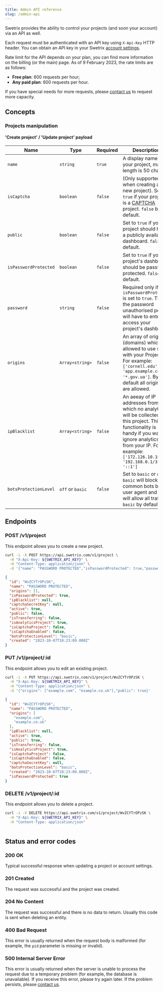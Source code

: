 ```yaml
---
title: Admin API reference
slug: /admin-api
---
```


Swetrix provides the ability to control your projects (and soon your account) via an API as well.

Each request must be authenticated with an API key using `X-Api-Key` HTTP header. You can obtain an API key in your Swetrix [account settings](https://swetrix.com/settings).

Rate limit for the API depends on your plan, you can find more information on the billing (or the main) page.
As of 9 February 2023, the rate limits are as follows:
- **Free plan**: 600 requests per hour;
- **Any paid plan**: 600 requests per hour.

If you have special needs for more requests, please [contact us](https://swetrix.com/contact) to request more capacity.

## Concepts
### Projects manipulation
#### 'Create project' / 'Update project' payload
| Name | Type | Required | Description |
| --- | --- | --- | --- |
| `name` | `string` | `true` | A display name for your project, max length is 50 chars. |
| `isCaptcha` | `boolean` | `false` | (Only supported when creating a new project). Set to `true` if your project is a [CAPTCHA](/captcha/introduction) project. `false` by default. |
| `public` | `boolean` | `false` | Set to `true` if your project should have a publicly available dashboard. `false` by default. |
| `isPasswordProtected` | `boolean` | `false` | Set to `true` if your project's dashboard should be password protected. `false` by default. |
| `password` | `string` | `false` | Required only if `isPasswordProtected` is set to `true`. That is the password unauthorised people will have to enter to access your project's dashboard. |
| `origins` | `Array<string>` | `false` | An array of origins (domains) which are allowed to use script with your ProjectID. For example: `['cornell.edu', 'app.example.com', '*.gov.ua']`. By default all origins are allowed. |
| `ipBlacklist` | `Array<string>` | `false` | An aeeay of IP addresses from which no analytics will be collected on this project. This functionality is handy if you want to ignore analytics from your IP. For example: `['172.126.10.16', '192.168.0.1/32', '::1']` |
| `botsProtectionLevel` | `off` or `basic` | `false` | Set to `basic` or `off`. `basic` will block common bots by user agent and `off` will allow all traffic. `basic` by default. |

## Endpoints
### POST /v1/project
This endpoint allows you to create a new project.

```bash title="Request"
curl -i -X POST https://api.swetrix.com/v1/project \
  -H "X-Api-Key: ${SWETRIX_API_KEY}" \
  -H "Content-Type: application/json" \
  -d '{"name": "PASSWORD PROTECTED","isPasswordProtected": true,"password": "12345678"}'
```

```json title="Response (201 Created)"
{
  "id": "WvZCYTrOPzSK",
  "name": "PASSWORD PROTECTED",
  "origins": [],
  "isPasswordProtected": true,
  "ipBlacklist": null,
  "captchaSecretKey": null,
  "active": true,
  "public": false,
  "isTransferring": false,
  "isAnalyticsProject": true,
  "isCaptchaProject": false,
  "isCaptchaEnabled": false,
  "botsProtectionLevel": "basic",
  "created": "2023-10-07T10:23:09.000Z"
}
```

### PUT /v1/project/:id
This endpoint allows you to edit an existing project.

```bash title="Request"
curl -i -X PUT https://api.swetrix.com/v1/project/WvZCYTrOPzSK \
  -H "X-Api-Key: ${SWETRIX_API_KEY}" \
  -H "Content-Type: application/json" \
  -d '{"origins": ["example.com", "example.co.uk"],"public": true}'
```

```json title="Response (200 OK)"
{
  "id": "WvZCYTrOPzSK",
  "name": "PASSWORD PROTECTED",
  "origins": [
    "example.com",
    "example.co.uk"
  ],
  "ipBlacklist": null,
  "active": true,
  "public": true,
  "isTransferring": false,
  "isAnalyticsProject": true,
  "isCaptchaProject": false,
  "isCaptchaEnabled": false,
  "captchaSecretKey": null,
  "botsProtectionLevel": "basic",
  "created": "2023-10-07T10:23:09.000Z",
  "isPasswordProtected": true
}
```

### DELETE /v1/project/:id
This endpoint allows you to delete a project.

```bash title="Request"
curl -i -X DELETE https://api.swetrix.com/v1/project/WvZCYTrOPzSK \
  -H "X-Api-Key: ${SWETRIX_API_KEY}" \
  -H "Content-Type: application/json"
```

```json title="Response (204 No Content)"
```

## Status and error codes
### 200 OK
Typical successful response when updating a project or account settings.

### 201 Created
The request was successful and the project was created.

### 204 No Content
The request was successful and there is no data to return. Usually this code is sent when deleting an entity.

### 400 Bad Request
This error is usually returned when the request body is malformed (for example, the `pid` parameter is missing or invalid).

### 500 Internal Server Error
This error is usually returned when the server is unable to process the request due to a temporary problem (for example, the database is unavailable).
If you receive this error, please try again later. If the problem persists, please [contact us](https://swetrix.com/contact).
